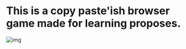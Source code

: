 # This is a copy paste'ish browser game made for learning proposes.

![img](http://www.adityaravishankar.com/wp-content/uploads/2012/11/9781430212345_fig04-08.png)
